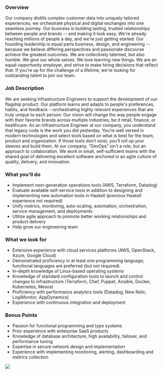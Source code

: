 


### Overview
Our company distills complex customer data into uniquely tailored experiences; we orchestrate physical and digital exchanges into one seamless journey. Our business is building lasting, trusted relationships between people and brands -- and making it look easy.
We're already reaching millions of people a day, and we're just getting started. Our founding leadership is equal parts business, design, and engineering -- because we believe differing perspectives and passionate discourse achieve the greatest outcomes. We are collectively talented, but also humble. We give our whole selves. We love learning new things.
We are an equal-opportunity employer, and strive to make hiring decisions that reflect that. If you're up for the challenge of a lifetime, we're looking for outstanding talent to join our team.

### Job Description
We are seeking Infrastructure Engineers to support the development of our flagship product. Our platform learns and adapts to people's preferences, habits, and feedback --orchestrating highly relevant experiences that are truly unique to each person. Our vision will change the way people engage with their favorite brands across multiple industries, be it retail, finance, or healthcare.
As an Infrastructure Engineer at our company, you understand that legacy code is the work you did yesterday. You’re well versed in modern technologies and select tools based on what is best for the team, product and organization. If those tools don’t exist, you’ll roll up your sleeves and build them. At our company, “DevOps” isn’t a role, but an approach to collaboration. We work in small, self-sufficient teams with the shared goal of delivering excellent software anchored in an agile culture of quality, delivery, and innovation.

### What you'll do
+ Implement next-generation operations tools (AWS, Terraform, Datadog)
+ Evaluate available self-service tools in addition to designing and implementing new automation tools in Haskell (previous Haskell experience not required)
+ Unify metrics, monitoring, auto-scaling, automation, orchestration, service management, and deployments
+ Utilize agile approach to promote better working relationships and product delivery
+ Help grow our engineering team

### What we look for
+ Extensive experience with cloud services platforms (AWS, OpenStack, Azure, Google Cloud)
+ Demonstrated proficiency in at least one programming language; functional languages are preferred (but not required)
+ In-depth knowledge of Linux-based operating systems
+ Knowledge of standard configuration tools to launch and control changes to infrastructure (Terraform, Chef, Puppet, Ansible, Docker, Kubernetes, Mesos)
+ Proficiency with performance analytics tools (Datadog, New Relic, LogiMonitor, AppDynamics)
+ Experience with continuous integration and deployment

### Bonus Points
+ Passion for functional programming and type systems
+ Prior experience with enterprise SaaS products
+ Knowledge of database architecture, high availability, failover, and performance tuning
+ Expertise in secure network design and implementation
+ Experience with implementing monitoring, alerting, dashboarding and metrics collection


[<img src='https://dabuttonfactory.com/button.png?t=Apply&f=Calibri-Bold&ts=24&tc=fff&tshs=1&tshc=000&hp=20&vp=8&c=5&bgt=gradient&bgc=3d85c6&ebgc=073763'>](https://letsrockit.co/users/auth/github?job_id=vgfrda-infrastructure-engineer)
